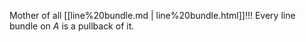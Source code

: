 












Mother of all [[line%20bundle.md | line%20bundle.html]]!!! Every line bundle on $A$ is a pullback of it.
